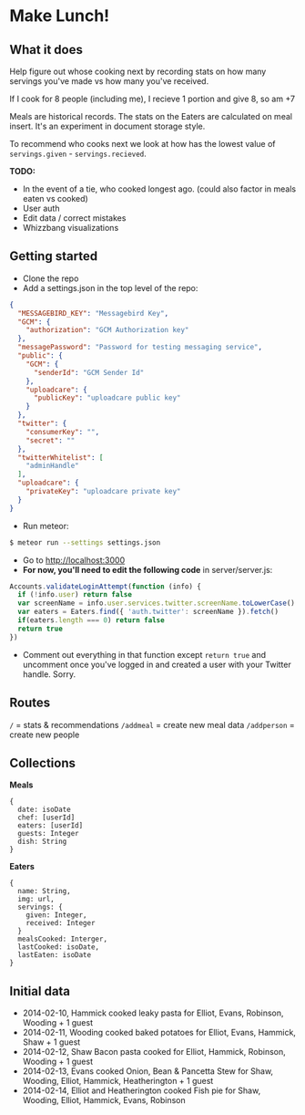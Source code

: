Make Lunch!
===========

What it does
------------

Help figure out whose cooking next by recording stats on how many servings you've made vs how many you've received.

If I cook for 8 people (including me), I recieve 1 portion and give 8, so am +7

Meals are historical records. The stats on the Eaters are calculated on meal insert. It's an experiment in document storage style.

To recommend who cooks next we look at how has the lowest value of `servings.given` - `servings.recieved`.

**TODO:**
- In the event of a tie, who cooked longest ago. (could also factor in meals eaten vs cooked)
- User auth
- Edit data / correct mistakes
- Whizzbang visualizations

Getting started
---------------
- Clone the repo
- Add a settings.json in the top level of the repo:
```json
{
  "MESSAGEBIRD_KEY": "Messagebird Key",
  "GCM": {
    "authorization": "GCM Authorization key"
  },
  "messagePassword": "Password for testing messaging service",
  "public": {
    "GCM": {
      "senderId": "GCM Sender Id"
    },
    "uploadcare": {
      "publicKey": "uploadcare public key"
    }
  },
  "twitter": {
    "consumerKey": "",
    "secret": ""
  },
  "twitterWhitelist": [
    "adminHandle"
  ],
  "uploadcare": {
    "privateKey": "uploadcare private key"
  }
}
```
- Run meteor:
```bash
$ meteor run --settings settings.json
```
- Go to [http://localhost:3000](http://localhost:3000)
- **For now, you'll need to edit the following code** in server/server.js:
```js
Accounts.validateLoginAttempt(function (info) {
  if (!info.user) return false
  var screenName = info.user.services.twitter.screenName.toLowerCase()
  var eaters = Eaters.find({ 'auth.twitter': screenName }).fetch()
  if(eaters.length === 0) return false
  return true
})
```
- Comment out everything in that function except ``` return true ``` and uncomment once you've logged in and created a user with your Twitter handle. Sorry.

Routes
------

`/` = stats & recommendations
`/addmeal` = create new meal data
`/addperson` = create new people


Collections
-----------

**Meals**
```
{
  date: isoDate
  chef: [userId]
  eaters: [userId]
  guests: Integer
  dish: String
}
```

**Eaters**
```
{
  name: String,
  img: url,
  servings: {
    given: Integer,
    received: Integer
  }
  mealsCooked: Interger,
  lastCooked: isoDate,
  lastEaten: isoDate
}
```

Initial data
------------

- 2014-02-10, Hammick cooked leaky pasta for Elliot, Evans, Robinson, Wooding + 1 guest
- 2014-02-11, Wooding cooked baked potatoes for Elliot, Evans, Hammick, Shaw + 1 guest
- 2014-02-12, Shaw Bacon pasta cooked for Elliot, Hammick, Robinson, Wooding + 1 guest
- 2014-02-13, Evans cooked Onion, Bean & Pancetta Stew for Shaw, Wooding, Elliot, Hammick, Heatherington + 1 guest
- 2014-02-14, Elliot and Heatherington cooked Fish pie for Shaw, Wooding, Elliot, Hammick, Evans, Robinson
